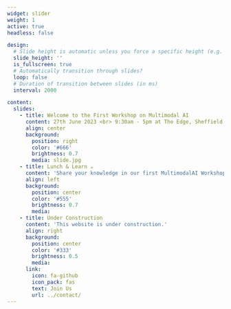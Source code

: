 ```yaml
---
widget: slider
weight: 1
active: true
headless: false

design:
  # Slide height is automatic unless you force a specific height (e.g. '400px')
  slide_height: ''
  is_fullscreen: true
  # Automatically transition through slides?
  loop: false
  # Duration of transition between slides (in ms)
  interval: 2000

content:
  slides:
    - title: Welcome to the First Workshop on Multimodal AI
      content: 27th June 2023 <br> 9:30am - 5pm at The Edge, Sheffield S10 3ED
      align: center
      background:
        position: right
        color: '#666'
        brightness: 0.7
        media: slide.jpg
    - title: Lunch & Learn ☕️
      content: 'Share your knowledge in our first MultimodalAI Workshop and explore exciting new topics together!'
      align: left
      background:
        position: center
        color: '#555'
        brightness: 0.7
        media:
    - title: Under Construction
      content: 'This website is under construction.'
      align: right
      background:
        position: center
        color: '#333'
        brightness: 0.5
        media:
      link:
        icon: fa-github
        icon_pack: fas
        text: Join Us
        url: ../contact/
---
```

